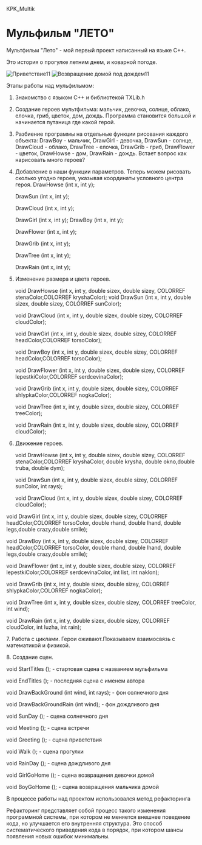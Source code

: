  KPK_Multik
# Мульфильм "ЛЕТО"
  <p> 
  Мультфильм "Лето" - мой первый проект написанный на языке С++.  
    <p/>  
  <p>
Это история о прогулке летним днем, и коварной погоде.
</p>

![Приветствие11](https://user-images.githubusercontent.com/82305409/115125196-328bc700-9fcf-11eb-8377-79b920184460.png)
![Возвращение домой под дождем11](https://user-images.githubusercontent.com/82305409/115125268-92826d80-9fcf-11eb-862a-d2dca05d0c96.png)


Этапы работы над мульфильмом:
1. Знакомство с языком С++ и библиотекой ТXLib.h </p> 
2. Создание героев мультфильма: мальчик, девочка, солнце, облако, елочка, гриб, цветок, дом, дождь. 
Программа становится большой и начинается путаница где какой герой.</p>
3. Разбиение программы на отдельные функции рисования каждого объекта:
DrawBoy - мальчик, DrawGirl - девочка, DrawSun - солнце, DrawCloud - облако, DrawTree - елочка,
DrawGrib - гриб, DrawFlower - цветок, DrawHowse - дом, DrawRain - дождь. Встает вопрос как нарисовать много героев?</p>
4. Добавление в наши функции параметров. Теперь можем рисовать сколько угодно героев, указывая координаты условного центра героя.
DrawHowse          (int x, int y);</p>
DrawSun            (int x, int y);</p>
DrawCloud          (int x, int y);</p>
DrawGirl           (int x, int y);
DrawBoy            (int x, int y);</p>
DrawFlower         (int x, int y);</p>
DrawGrib           (int x, int y);</p>
DrawTree           (int x, int y);</p>
DrawRain           (int x, int y);</p>
5. Изменение размера и цвета героев.</p>
void DrawHowse          (int x, int y, double sizex, double sizey, COLORREF stenaColor,COLORREF kryshaColor);
void DrawSun            (int x, int y, double sizex, double sizey, COLORREF sunColor);</p>
void DrawCloud          (int x, int y, double sizex, double sizey, COLORREF cloudColor);</p>
void DrawGirl           (int x, int y, double sizex, double sizey, COLORREF headColor,COLORREF torsoColor);</p>
void DrawBoy            (int x, int y, double sizex, double sizey, COLORREF headColor,COLORREF torsoColor);</p>
void DrawFlower         (int x, int y, double sizex, double sizey, COLORREF lepestkiColor,COLORREF serdcevinaColor);</p>
void DrawGrib           (int x, int y, double sizex, double sizey, COLORREF shlypkaColor,COLORREF nogkaColor);</p>
void DrawTree           (int x, int y, double sizex, double sizey, COLORREF treeColor);</p>
void DrawRain           (int x, int y, double sizex, double sizey, COLORREF cloudColor);</p>
6. Движение героев.</p>
void DrawHowse          (int x, int y, double sizex, double sizey, COLORREF stenaColor,COLORREF kryshaColor,
                        double krysha, double okno,double truba, double dym);</p>
void DrawSun            (int x, int y, double sizex, double sizey, COLORREF sunColor, int rays);</p>
void DrawCloud          (int x, int y, double sizex, double sizey, COLORREF cloudColor);</p>

void DrawGirl           (int x, int y, double sizex, double sizey, COLORREF headColor,COLORREF torsoColor,
                        double rhand, double lhand, double legs,double crazy,double smile);</p>
void DrawBoy            (int x, int y, double sizex, double sizey, COLORREF headColor,COLORREF torsoColor,
                        double rhand, double lhand, double legs,double crazy,double smile);</p>
void DrawFlower         (int x, int y, double sizex, double sizey, COLORREF lepestkiColor,COLORREF serdcevinaColor,
                        int list, int naklon);</p>
void DrawGrib           (int x, int y, double sizex, double sizey, COLORREF shlypkaColor,COLORREF nogkaColor);</p>
void DrawTree           (int x, int y, double sizex, double sizey, COLORREF treeColor, int wind);</p>
void DrawRain           (int x, int y, double sizex, double sizey, COLORREF cloudColor, int luzha, int rain);</p>
7. Работа с циклами. Герои оживают.Показываем взаимосвязь с математикой и физикой.</p>
8. Создание сцен.</p>
void StartTitles        (); - стартовая сцена с названием мульфильма</p>
void EndTitles          (); - последняя сцена с именем автора</p>
void DrawBackGround     (int wind, int rays); - фон солнечного дня</p>
void DrawBackGroundRain (int wind); - фон дождливого дня</p>
void SunDay             (); - сцена солнечного дня</p>
void Meeting            (); - сцена встречи</p>
void Greeting           (); - сцена приветствия</p>
void Walk               (); - сцена прогулки</p>
void RainDay            (); - сцена дождливого дня</p>
void GirlGoHome         (); - сцена возвращения девочки домой</p>
void BoyGoHome          (); - сцена возвращения мальчика домой</p>
В процессе работы над проектом использовался метод рефакторинга</p>
Рефакторинг представляет собой процесс такого изменения программной системы, при котором не меняется внешнее поведение кода, но улучшается его внутренняя структура. 
Это способ систематического приведения кода в порядок, при котором шансы появления новых ошибок минимальны.</p>

